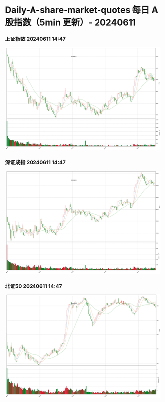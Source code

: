 
# Daily-A-share-market-quotes 每日 A 股指数（5min 更新）- 20240611

### 上证指数 20240611 14:47
![](./fig/2024/6/20240611-sh000001.png)

### 深证成指 20240611 14:47
![](./fig/2024/6/20240611-sz399001.png)

### 北证50 20240611 14:47
![](./fig/2024/6/20240611-bj899050.png)
